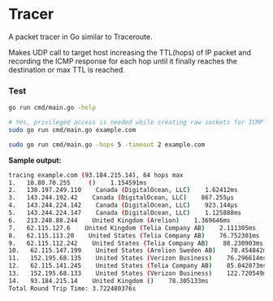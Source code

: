 # Tracer
A packet tracer in Go similar to Traceroute.

Makes UDP call to target host increasing the TTL(hops) of IP packet and recording the ICMP response for each hop until it finally reaches the destination or max TTL is reached.


### Test
```bash
go run cmd/main.go -help

# Yes, privileged access is needed while creating raw sockets for ICMP
sudo go run cmd/main.go example.com

sudo go run cmd/main.go -hops 5 -timeout 2 example.com
```
**Sample output:**
```bash
tracing example.com (93.184.215.14), 64 hops max
1.   10.80.70.255     ()    1.154591ms
2.   138.197.249.110    Canada (DigitalOcean, LLC)    1.62412ms
3.   143.244.192.42    Canada (DigitalOcean, LLC)    867.255µs
4.   143.244.224.142    Canada (DigitalOcean, LLC)    923.144µs
5.   143.244.224.147    Canada (DigitalOcean, LLC)    1.125888ms
6.   213.248.88.244    United Kingdom (Arelion)    1.369646ms
7.   62.115.127.6    United Kingdom (Telia Company AB)    2.111305ms
8.   62.115.113.20    United States (Telia Company AB)    76.752301ms
9.   62.115.112.242    United States (Telia Company AB)    88.230903ms
10.   62.115.147.199    United States (Arelion Sweden AB)    78.454842ms
11.   152.195.68.135    United States (Verizon Business)    76.296614ms
12.   62.115.141.245    United States (Telia Company AB)    85.042073ms
13.   152.195.68.133    United States (Verizon Business)    122.720549ms
14.   93.184.215.14    United Kingdom ()    78.305133ms
Total Round Trip Time: 3.722480376s
```
